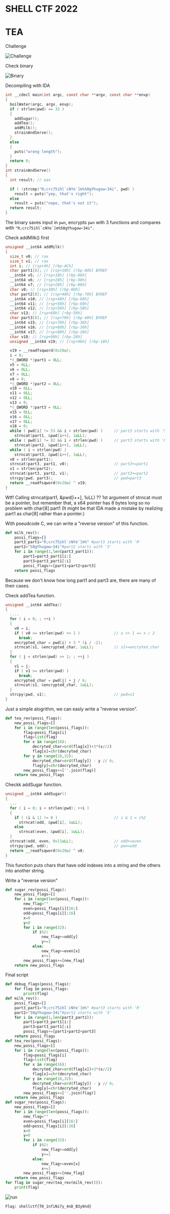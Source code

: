 # SHELL CTF 2022

# TEA

Challenge

![Challenge](https://raw.githubusercontent.com/ngovinhhuy/CTF_bullshit_stuffs/main/shellctf_2022/rev/tea/image/Screenshot_2022-08-15_01-04-51.png)

Check binary

![Binary](https://github.com/ngovinhhuy/CTF_bullshit_stuffs/blob/main/shellctf_2022/rev/tea/image/Screenshot_2022-08-15_01-05-55.png?raw=true)

Decompiling with IDA

```C
int __cdecl main(int argc, const char **argv, const char **envp)
{
  boilWater(argc, argv, envp);
  if ( strlen(pwd) == 32 )
  {
    addSugar();
    addTea();
    addMilk();
    strainAndServe();
  }
  else
  {
    puts("wrong length");
  }
  return 0;
}
int strainAndServe()
{
  int result; // eax

  if ( !strcmp("R;crc75ihl`cNYe`]m%50gYhugow~34i", pwd) )
    result = puts("yep, that's right");
  else
    result = puts("nope, that's not it");
  return result;
}
```
The binary saves input in `pwn`, encrypts `pwn` with 3 functions and compares with ``"R;crc75ihl`cNYe`]m%50gYhugow~34i".``

Check addMilk() first

```C
unsigned __int64 addMilk()
{
  size_t v0; // rax
  size_t v1; // rax
  int i; // [rsp+4h] [rbp-ACh]
  char part1[8]; // [rsp+10h] [rbp-A0h] BYREF
  __int64 v5; // [rsp+18h] [rbp-98h]
  __int64 v6; // [rsp+20h] [rbp-90h]
  __int64 v7; // [rsp+28h] [rbp-88h]
  char v8; // [rsp+30h] [rbp-80h]
  char part2[8]; // [rsp+40h] [rbp-70h] BYREF
  __int64 v10; // [rsp+48h] [rbp-68h]
  __int64 v11; // [rsp+50h] [rbp-60h]
  __int64 v12; // [rsp+58h] [rbp-58h]
  char v13; // [rsp+60h] [rbp-50h]
  char part3[8]; // [rsp+70h] [rbp-40h] BYREF
  __int64 v15; // [rsp+78h] [rbp-38h]
  __int64 v16; // [rsp+80h] [rbp-30h]
  __int64 v17; // [rsp+88h] [rbp-28h]
  char v18; // [rsp+90h] [rbp-20h]
  unsigned __int64 v19; // [rsp+98h] [rbp-18h]

  v19 = __readfsqword(0x28u);
  i = 0;
  *(_QWORD *)part1 = 0LL;
  v5 = 0LL;
  v6 = 0LL;
  v7 = 0LL;
  v8 = 0;
  *(_QWORD *)part2 = 0LL;
  v10 = 0LL;
  v11 = 0LL;
  v12 = 0LL;
  v13 = 0;
  *(_QWORD *)part3 = 0LL;
  v15 = 0LL;
  v16 = 0LL;
  v17 = 0LL;
  v18 = 0;
  while ( pwd[i] != 53 && i < strlen(pwd) )     // part2 starts with '5'
    strncat(part1, &pwd[i++], 1uLL);
  while ( pwd[i] != 82 && i < strlen(pwd) )     // part3 starts with 'R'
    strncat(part2, &pwd[i++], 1uLL);
  while ( i < strlen(pwd) )
    strncat(part3, &pwd[i++], 1uLL);
  v0 = strlen(part1);
  strncat(part3, part1, v0);                    // part3+=part1
  v1 = strlen(part2);
  strncat(part3, part2, v1);                    // part3+=part2
  strcpy(pwd, part3);                           // pwd=part3
  return __readfsqword(0x28u) ^ v19;
}
```
Wtf! Calling strncat(part1, &pwd[i++], 1uLL) ?? 1st argument of strncat must be a pointer, but remember that, a x64 pointer has 8 bytes long so no problem with char[8] part1 (It might be that IDA made a mistake by realizing part1 as char[8] rather than a pointer.)

With pseudcode C, we can write a "reverse version" of this function.

```py
def milk_rev():
    possi_flags=[]
    part3_part1="R;crc75ihl`cNYe`]m%" #part3 starts with 'R'
    part2="50gYhugow~34i"#part2 starts with '5'
    for i in range(1,len(part3_part1)):
        part1=part3_part1[i:]
        part3=part3_part1[:i]
        possi_flags+=[part1+part2+part3]
    return possi_flags
```
Because we don't know how long part1 and part3 are, there are many of their cases.

Check addTea function.
```C
unsigned __int64 addTea()
{
  ....
  for ( i = 0; ; ++i )
  {
    v0 = i;
    if ( v0 >= strlen(pwd) >> 1 )               // x >> 1 == x / 2
      break;
    encrypted_char = pwd[i] + 3 * (i / -2);
    strncat(s1, &encrypted_char, 1uLL);         // s1+=encryted_char
  }
  for ( j = strlen(pwd) >> 1; ; ++j )
  {
    v1 = j;
    if ( v1 >= strlen(pwd) )
      break;
    encrypted_char = pwd[j] + j / 6;
    strncat(s1, &encrypted_char, 1uLL);
  }
  strcpy(pwd, s1);                              // pwd=s1
}
```
Just a simple alogrithm, we can easly write a "reverse version".

```py
def tea_rev(possi_flags):
    new_possi_flags=[]
    for i in range(len(possi_flags)):
        flag=possi_flags[i]
        flag=list(flag)
        for x in range(16):
            decryted_char=ord(flag[x])+3*(x//2)
            flag[x]=chr(decryted_char)
        for y in range(16,32):
            decryted_char=ord(flag[y]) - y // 6;
            flag[y]=chr(decryted_char)
        new_possi_flags+=[''.join(flag)]
    return new_possi_flags
```
Checkk addSugar function.
```C
unsigned __int64 addSugar()
{
  ...
  for ( i = 0; i < strlen(pwd); ++i )
  {
    if ( (i & 1) != 0 )                         // i & 1 = i%2
      strncat(odd, &pwd[i], 1uLL);
    else
      strncat(even, &pwd[i], 1uLL);
  }
  strncat(odd, even, 0x11uLL);                  // odd+=even
  strcpy(pwd, odd);                             // pwn=odd
  return __readfsqword(0x28u) ^ v8;
}
```
This function puts chars that have odd indexes into a string and the others into another string.

Write a "reverse version"

```py
def sugar_rev(possi_flags):
    new_possi_flags=[]
    for i in range(len(possi_flags)):
        new_flag=""
        even=possi_flags[i][16:]
        odd=possi_flags[i][:16]
        x=0
        y=0
        for i in range(32):
            if i%2:
                new_flag+=odd[y]
                y+=1
            else:
                new_flag+=even[x]
                x+=1
        new_possi_flags+=[new_flag]
    return new_possi_flags
```
Final script
```py
def debug_flags(possi_flags):
    for flag in possi_flags:
        print(flag)
def milk_rev():
    possi_flags=[]
    part3_part1="R;crc75ihl`cNYe`]m%" #part3 starts with 'R'
    part2="50gYhugow~34i"#part2 starts with '5'
    for i in range(1,len(part3_part1)):
        part1=part3_part1[i:]
        part3=part3_part1[:i]
        possi_flags+=[part1+part2+part3]
    return possi_flags
def tea_rev(possi_flags):
    new_possi_flags=[]
    for i in range(len(possi_flags)):
        flag=possi_flags[i]
        flag=list(flag)
        for x in range(16):
            decryted_char=ord(flag[x])+3*(x//2)
            flag[x]=chr(decryted_char)
        for y in range(16,32):
            decryted_char=ord(flag[y]) - y // 6;
            flag[y]=chr(decryted_char)
        new_possi_flags+=[''.join(flag)]
    return new_possi_flags
def sugar_rev(possi_flags):
    new_possi_flags=[]
    for i in range(len(possi_flags)):
        new_flag=""
        even=possi_flags[i][16:]
        odd=possi_flags[i][:16]
        x=0
        y=0
        for i in range(32):
            if i%2:
                new_flag+=odd[y]
                y+=1
            else:
                new_flag+=even[x]
                x+=1
        new_possi_flags+=[new_flag]
    return new_possi_flags
for flag in sugar_rev(tea_rev(milk_rev())):
    print(flag)
```
![run](https://github.com/ngovinhhuy/CTF_bullshit_stuffs/blob/main/shellctf_2022/rev/tea/image/Screenshot_2022-08-15_01-50-24.png?raw=true)

`Flag: shellctf{T0_1nfiNi7y_4nD_B3y0nd}`
